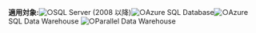 <Token>**適用対象:**![○](media/yes.png)SQL Server (2008 以降)![○](media/yes.png)Azure SQL Database![○](media/yes.png)Azure SQL Data Warehouse ![○](media/yes.png)Parallel Data Warehouse </Token>
